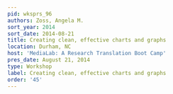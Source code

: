 ```yaml
---
pid: wksprs_96
authors: Zoss, Angela M.
sort_year: 2014
sort_date: 2014-08-21
title: Creating clean, effective charts and graphs
location: Durham, NC
host: 'MediaLab: A Research Translation Boot Camp'
pres_date: August 21, 2014
type: Workshop
label: Creating clean, effective charts and graphs
order: '45'
---
```

